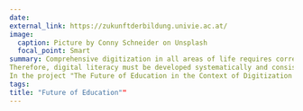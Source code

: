 ```yaml
---
date: 
external_link: https://zukunftderbildung.univie.ac.at/
image:
  caption: Picture by Conny Schneider on Unsplash
  focal_point: Smart
summary: Comprehensive digitization in all areas of life requires corresponding knowledge and skills in dealing with digital media. The COVID 19 pandemic has shown that Austria has some catching up to do in terms of digital education and that - like Europe as a whole - it is still a long way from digital sovereignty. On the one hand, there is a need to catch up in terms of infrastructural equipment and the provision of didactically appropriate digital learning materials. On the other hand, however, both teachers and learners lack the skills to use them.  
Therefore, digital literacy must be developed systematically and consistently by all educational institutions, embedded in appropriate technical resources. Competencies such as information procurement, digitally supported cooperation and critical reflection on sources will replace the reproduction of knowledge.
In the project "The Future of Education in the Context of Digitization and Equal Opportunities", strategy recommendations for the future of education in the context of digitization and equal opportunities in Austria are being developed on the basis of theoretical research and data analysis as well as surveys of key stakeholders.
tags:
title: "Future of Education""
---
```


